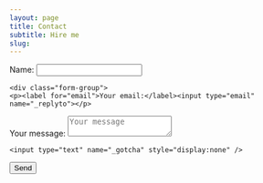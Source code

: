 ```yaml
---
layout: page
title: Contact
subtitle: Hire me
slug: 
---
```

<form role="form" method="POST">
	<div class="form-group">
    <p><label for="text_field">Name:</label>
         <input type="text" name="name"></p>
    </div>

    <div class="form-group">
    <p><label for="email">Your email:</label><input type="email" name="_replyto"></p>
</div>

<div class="form-group">
    <p><label for="text_area">Your message:</label>
    <textarea name="message" placeholder="Your message"></textarea></p>
  
    <input type="text" name="_gotcha" style="display:none" />
</div>
    <input type="submit" value="Send">
     <input type="hidden" name="_next" value="//newaspectmedia.com/" />
 </form>

        